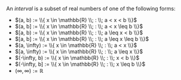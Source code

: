 An *interval* is a subset of real numbers of one of the following forms:

- $(a, b) := \\{ x \in \mathbb{R} \\; : \\; a < x < b \\}$
- $(a, b] := \\{ x \in \mathbb{R} \\; : \\; a < x \leq b \\}$
- $[a, b) := \\{ x \in \mathbb{R} \\; : \\; a \leq x < b \\}$
- $[a, b] := \\{ x \in \mathbb{R} \\; : \\; a \leq x \leq b \\}$
- $(a, \infty) := \\{ x \in \mathbb{R} \\; : \\; a < x \\}$
- $[a, \infty) := \\{ x \in \mathbb{R} \\; : \\; a \leq x \\}$
- $(-\infty, b) := \\{ x \in \mathbb{R} \\; : \\; x < b \\}$
- $(-\infty, b] := \\{ x \in \mathbb{R} \\; : \\; x \leq b \\}$
- $(\infty, \infty) := \mathbb{R}$
